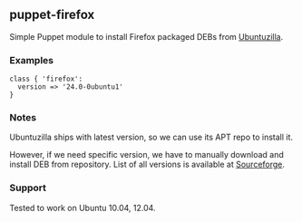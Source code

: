 ## puppet-firefox

Simple Puppet module to install Firefox packaged DEBs from [Ubuntuzilla](http://sourceforge.net/projects/ubuntuzilla/).

### Examples

    class { 'firefox':
      version => '24.0-0ubuntu1'
    }

### Notes

Ubuntuzilla ships with latest version, so we can use its APT repo to install it.

However, if we need specific version, we have to manually download and install DEB from repository.
List of all versions is available at [Sourceforge](http://sourceforge.net/projects/ubuntuzilla/files/mozilla/apt/pool/main/f/firefox-mozilla-build).

### Support

Tested to work on Ubuntu 10.04, 12.04.
